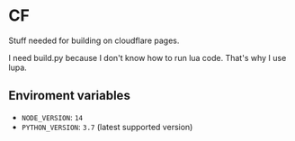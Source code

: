 
# CF

Stuff needed for building on cloudflare pages.

I need build.py because I don't know how to run lua code.
That's why I use lupa.

## Enviroment variables

- `NODE_VERSION`: `14`
- `PYTHON_VERSION`: `3.7` (latest supported version)
